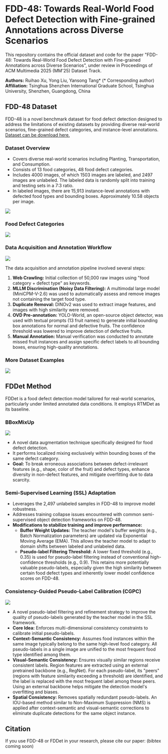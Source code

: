 # FDD-48: Towards Real-World Food Defect Detection with Fine-grained Annotations across Diverse Scenarios

This repository contains the official dataset and code for the paper "FDD-48: Towards Real-World Food Defect Detection with Fine-grained Annotations across Diverse Scenarios", under review in Proceedings of ACM Multimedia 2025 (MM'25) Dataset Track.

**Authors:** Ruihao Xu, Yong Liu, Yansong Tang* (* Corresponding author)
**Affiliation:** Tsinghua Shenzhen International Graduate School, Tsinghua University, Shenzhen, Guangdong, China

## FDD-48 Dataset

FDD-48 is a novel benchmark dataset for food defect detection designed to address the limitations of existing datasets by providing diverse real-world scenarios, fine-grained defect categories, and instance-level annotations. [Dataset can be download here.]()

### Dataset Overview
* Covers diverse real-world scenarios including Planting, Transportation, and Consumption.
* Consists of 13 food categories, 48 food defect categories.
* Includes 4000 images, of which 1503 images are labeled, and 2497 images are unlabeled. The labeled data is randomly split into training and testing sets in a 7:3 ratio.
* In labeled images, there are 15,913 instance-level annotations with defected food types and bounding boxes. Approximately 10.58 objects per image.

![](./README_image/dataset.jpg)

### Food Defect Categories

![](./README_image/datasetinfo.jpg)

### Data Acquisition and Annotation Workflow

![](./README_image/datasetcon.jpg)

The data acquisition and annotation pipeline involved several steps:
1.  **Web Crawling:** Initial collection of 50,000 raw images using "food category + defect type" as keywords.
2.  **MLLM Discrimination (Noisy Data Filtering):** A multimodal large model (MiniCPM-V-2.6) was used to automatically assess and remove images not containing the target food type.
3.  **Duplicate Removal:** DINOv2 was used to extract image features, and images with high similarity were removed.
5.  **OVD Pre-annotation:** YOLO-World, an open-source object detector, was used with textual prompts (13 fruit names) to generate initial bounding box annotations for normal and defective fruits. The confidence threshold was lowered to improve detection of defective fruits.
7.  **Manual Annotation:** Manual verification was conducted to annotate missed fruit instances and assign specific defect labels to all bounding boxes, ensuring high-quality annotations.

### More Dataset Examples

![](./README_image/datasetmore.jpg)

## FDDet Method

FDDet is a food defect detection model tailored for real-world scenarios, particularly under limited annotated data conditions. It employs RTMDet as its baseline.

### BBoxMixUp

![](./README_image/mix.jpg)

* A novel data augmentation technique specifically designed for food defect detection.
* It performs localized mixing exclusively within bounding boxes of the same defect category.
* **Goal:** To break erroneous associations between defect-irrelevant features (e.g., shape, color of the fruit) and defect types, enhance diversity in non-defect features, and mitigate overfitting due to data scarcity.

### Semi-Supervised Learning (SSL) Adaptation
* Leverages the 2,497 unlabeled samples in FDD-48 to improve model robustness.
* Addresses training collapse issues encountered with common semi-supervised object detection frameworks on FDD-48.
* **Modifications to stabilize training and improve performance:**
    * **Buffer Weight Updates:** The teacher model's buffer weights (e.g., Batch Normalization parameters) are updated via Exponential Moving Average (EMA). This allows the teacher model to adapt to domain shifts between labeled and unlabeled data.
    * **Pseudo-label Filtering Threshold:** A lower fixed threshold (e.g., 0.35) is used for pseudo-label filtering instead of conventional high-confidence thresholds (e.g., 0.9). This retains more potentially valuable pseudo-labels, especially given the high similarity between certain food defect types and inherently lower model confidence scores on FDD-48.

### Consistency-Guided Pseudo-Label Calibration (CGPC)

![](./README_image/cgpc.jpg)

* A novel pseudo-label filtering and refinement strategy to improve the quality of pseudo-labels generated by the teacher model in the SSL framework.
* **Core Idea:** Enforces multi-dimensional consistency constraints to calibrate initial pseudo-labels.
* **Context-Semantic Consistency:** Assumes food instances within the same image typically belong to the same high-level food category. All pseudo-labels in a single image are unified to the most frequent food type identified among them.
* **Visual-Semantic Consistency:** Ensures visually similar regions receive consistent labels. Region features are extracted using an external pretrained backbone (e.g., RegNet). For each pseudo-label, its "peers" (regions with feature similarity exceeding a threshold) are identified, and the label is replaced with the most frequent label among these peers. Using an external backbone helps mitigate the detection model's overfitting and biases.
* **Spatial Consistency:** Removes spatially redundant pseudo-labels. An IOU-based method similar to Non-Maximum Suppression (NMS) is applied after context-semantic and visual-semantic corrections to eliminate duplicate detections for the same object instance.


## Citation

If you use FDD-48 or FDDet in your research, please cite our paper: (bibtex coming soon)